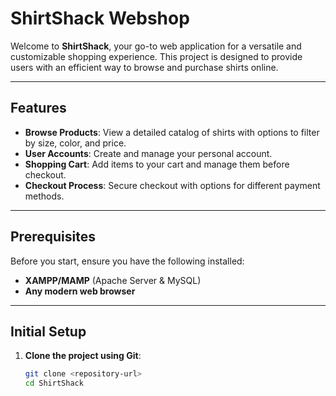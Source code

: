 # **ShirtShack Webshop**

Welcome to **ShirtShack**, your go-to web application for a versatile and customizable shopping experience. This project is designed to provide users with an efficient way to browse and purchase shirts online.

---

## **Features**

- **Browse Products**: View a detailed catalog of shirts with options to filter by size, color, and price.
- **User Accounts**: Create and manage your personal account.
- **Shopping Cart**: Add items to your cart and manage them before checkout.
- **Checkout Process**: Secure checkout with options for different payment methods.

---

## **Prerequisites**

Before you start, ensure you have the following installed:

- **XAMPP/MAMP** (Apache Server & MySQL)
- **Any modern web browser**

---

## **Initial Setup**

1. **Clone the project using Git**:
   ```bash
   git clone <repository-url>
   cd ShirtShack
